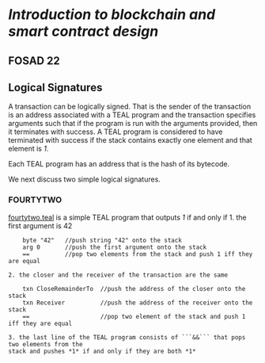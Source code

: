 # *Introduction to blockchain and smart contract design*
## FOSAD 22 ##

## Logical Signatures ##

A transaction can be logically signed. That is the sender of the transaction is an 
address associated with a TEAL program and the transaction specifies arguments
such that if the program is 
run with the arguments provided, then it terminates with success.
A TEAL program is considered to have terminated with success if the stack contains
exactly one element and that element is *1*.

Each TEAL program has an address that is the hash of its bytecode.

We next discuss two simple logical signatures.


### FOURTYTWO ###

[fourtytwo.teal](./fourtytwo.teal) is a simple TEAL program that
outputs *1* if and only if 
    1. the first argument is 42 

```
    byte "42"   //push string "42" onto the stack
    arg 0       //push the first argument onto the stack
    ==          //pop two elements from the stack and push 1 iff they are equal
```

    2. the closer and the receiver of the transaction are the same 
```
    txn CloseRemainderTo  //push the address of the closer onto the stack
    txn Receiver          //push the address of the receiver onto the stack
    ==                    //pop two element of the stack and push 1 iff they are equal
```

    3. the last line of the TEAL program consists of ```&&``` that pops two elements from the
    stack and pushes *1* if and only if they are both *1*

